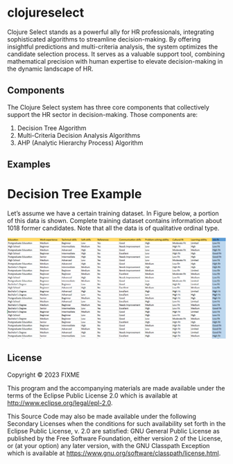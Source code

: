 # clojureselect

Clojure Select stands as a powerful ally for HR professionals, integrating sophisticated algorithms to streamline decision-making. By offering insightful predictions and multi-criteria analysis, the system optimizes the candidate selection process. It serves as a valuable support tool, combining mathematical precision with human expertise to elevate decision-making in the dynamic landscape of HR.


## Components

The Clojure Select system has three core components that collectively support the HR sector in decision-making. Those components are: 
1. Decision Tree Algorithm 
2. Multi-Criteria Decision Analysis Algorithms 
3. AHP (Analytic Hierarchy Process) Algorithm


## Examples

# Decision Tree Example

Let’s assume we have a certain training dataset. In Figure below, a portion of this data is shown. Complete training dataset contains information about 1018 former candidates. Note that all the data is of qualitative ordinal type. 

![candidates](images/candidates.png?raw=true "Candidates Training Data")



## License

Copyright © 2023 FIXME

This program and the accompanying materials are made available under the
terms of the Eclipse Public License 2.0 which is available at
http://www.eclipse.org/legal/epl-2.0.

This Source Code may also be made available under the following Secondary
Licenses when the conditions for such availability set forth in the Eclipse
Public License, v. 2.0 are satisfied: GNU General Public License as published by
the Free Software Foundation, either version 2 of the License, or (at your
option) any later version, with the GNU Classpath Exception which is available
at https://www.gnu.org/software/classpath/license.html.
